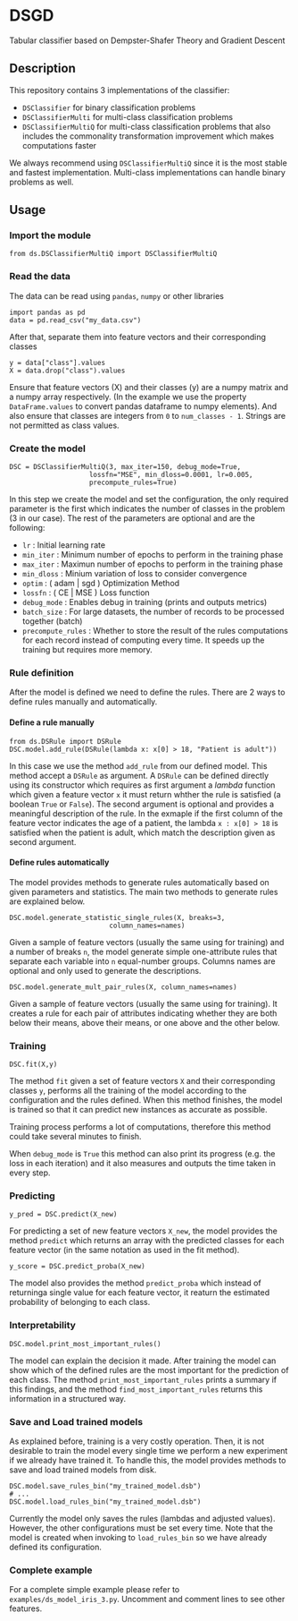 # DSGD

Tabular classifier based on Dempster-Shafer Theory and 
Gradient Descent

## Description

This repository contains 3 implementations of the classifier:

- `DSClassifier` for binary classification problems
- `DSClassifierMulti` for multi-class classification problems
- `DSClassifierMultiQ` for multi-class classification problems 
that also includes the commonality transformation improvement 
which makes computations faster

We always recommend using `DSClassifierMultiQ` since it is the 
most stable and fastest implementation. Multi-class implementations
can handle binary problems as well.

## Usage

### Import the module

    from ds.DSClassifierMultiQ import DSClassifierMultiQ
    
### Read the data 

The data can be read using `pandas`, `numpy` or other libraries

    import pandas as pd
    data = pd.read_csv("my_data.csv")

After that, separate them into feature vectors and their corresponding 
classes

    y = data["class"].values
    X = data.drop("class").values
    
Ensure that feature vectors (X) and their classes (y) are a numpy 
matrix and a numpy array respectively. (In the example we use the
property `DataFrame.values` to convert pandas dataframe to numpy 
elements). And also ensure that classes are integers from `0` to
`num_classes - 1`. Strings are not permitted as class values.


### Create the model

    DSC = DSClassifierMultiQ(3, max_iter=150, debug_mode=True, 
                        lossfn="MSE", min_dloss=0.0001, lr=0.005,
                        precompute_rules=True)

In this step we create the model and set the configuration, the only
required parameter is the first which indicates the number of classes
in the problem (3 in our case). The rest of the parameters are optional
and are the following:

- `lr` : Initial learning rate
- `min_iter` : Minimum number of epochs to perform in the training phase
- `max_iter` : Maximun number of epochs to perform in the training phase
- `min_dloss` : Minium variation of loss to consider convergence
- `optim` : ( adam | sgd ) Optimization Method
- `lossfn` : ( CE | MSE ) Loss function
- `debug_mode` : Enables debug in training (prints and outputs metrics)
- `batch_size` : For large datasets, the number of records to be 
processed together (batch)
- `precompute_rules` : Whether to store the result of the rules 
computations for each record instead of computing every time. 
It speeds up the training but requires more memory.

### Rule definition

After the model is defined we need to define the rules. There are 2 ways
to define rules manually and automatically.

#### Define a rule manually

    from ds.DSRule import DSRule
    DSC.model.add_rule(DSRule(lambda x: x[0] > 18, "Patient is adult"))

In this case we use the method `add_rule` from our defined model. This
method accept a `DSRule` as argument. A `DSRule` can be defined directly
using its constructor which requires as first argument a *lambda* 
function which given a feature vector `x` it must return whther the rule
is satisfied (a boolean `True` or `False`). The second argument is 
optional and provides a meaningful description of the rule. In the 
exmaple if the first column of the feature vector indicates the age of a
patient, the lambda `x : x[0] > 18` is satisfied when the patient is adult,
which match the description given as second argument.

#### Define rules automatically

The model provides methods to generate rules automatically based on 
given parameters and statistics. The main two methods to generate rules
are explained below.

    DSC.model.generate_statistic_single_rules(X, breaks=3, 
                             column_names=names)
                             
Given a sample of feature vectors (usually the same using for training)
and a number of breaks `n`, the model generate simple one-attribute 
rules that separate each variable into `n` equal-number groups. Columns 
names are optional and only used to generate the descriptions.

    DSC.model.generate_mult_pair_rules(X, column_names=names)
                             
Given a sample of feature vectors (usually the same using for training).
It creates a rule for each pair of attributes indicating whether they 
are both below their means, above their means, or one above and the 
other below.

### Training

    DSC.fit(X,y)
   
The method `fit` given a set of feature vectors `X` and their 
corresponding classes `y`,  performs all the training of the model
according to the configuration and the rules defined. When this method
finishes, the model is trained so that it can predict new instances 
as accurate as possible.

Training process performs a lot of computations, therefore this method
could take several minutes to finish.

When `debug_mode` is `True` this method can also print its progress 
(e.g. the loss in each iteration) and it also measures and outputs the 
time taken in every step.

### Predicting

    y_pred = DSC.predict(X_new)

For predicting a set of new feature vectors `X_new`, the model provides
the method `predict` which returns an array with the predicted classes
for each feature vector (in the same notation as used in the fit method). 

    y_score = DSC.predict_proba(X_new)

The model also provides the method `predict_proba` which instead of 
returninga single value for each feature vector, it reaturn the 
estimated probability of belonging to each class.

### Interpretability

    DSC.model.print_most_important_rules()

The model can explain the decision it made. After training the model can
show which of the defined rules are the most important for the prediction
of each class. The method `print_most_important_rules` prints a summary
if this findings, and the method `find_most_important_rules` returns this
information in a structured way.

### Save and Load trained models

As explained before, training is a very costly operation. Then, it is not 
desirable to train the model every single time we perform a new experiment
if we already have trained it. To handle this, the model provides methods 
to save and load trained models from disk.

    DSC.model.save_rules_bin("my_trained_model.dsb")
    # ...
    DSC.model.load_rules_bin("my_trained_model.dsb")
    
Currently the model only saves the rules (lambdas and adjusted values). 
However, the other configurations must be set every time. Note that the 
model is created when invoking to `load_rules_bin` so we have already
defined its configuration.


### Complete example

For a complete simple example please refer to `examples/ds_model_iris_3.py`. 
Uncomment and comment lines to see other features. 
